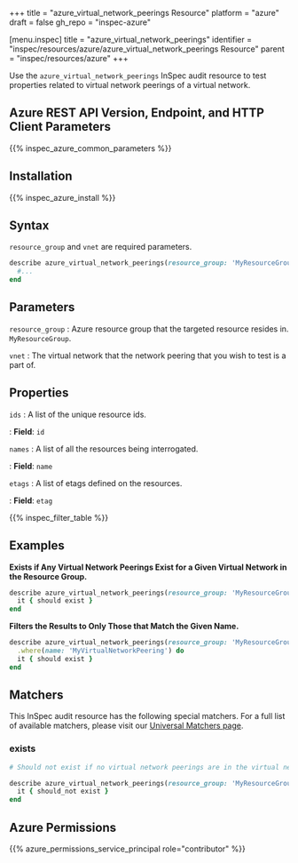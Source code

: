 +++
title = "azure_virtual_network_peerings Resource"
platform = "azure"
draft = false
gh_repo = "inspec-azure"

[menu.inspec]
title = "azure_virtual_network_peerings"
identifier = "inspec/resources/azure/azure_virtual_network_peerings Resource"
parent = "inspec/resources/azure"
+++

Use the `azure_virtual_network_peerings` InSpec audit resource to test properties related to virtual network peerings of a virtual network.

## Azure REST API Version, Endpoint, and HTTP Client Parameters

{{% inspec_azure_common_parameters %}}

## Installation

{{% inspec_azure_install %}}

## Syntax

`resource_group` and `vnet` are required parameters.
```ruby
describe azure_virtual_network_peerings(resource_group: 'MyResourceGroup', vnet: 'virtual-network-name') do
  #...
end
```

## Parameters

`resource_group`
: Azure resource group that the targeted resource resides in. `MyResourceGroup`.

`vnet`
: The virtual network that the network peering that you wish to test is a part of.

## Properties

`ids`
: A list of the unique resource ids.

: **Field**: `id`

`names`
: A list of all the resources being interrogated.

: **Field**: `name`

`etags`
: A list of etags defined on the resources.

: **Field**: `etag`

{{% inspec_filter_table %}}

## Examples

**Exists if Any Virtual Network Peerings Exist for a Given Virtual Network in the Resource Group.**

```ruby
describe azure_virtual_network_peerings(resource_group: 'MyResourceGroup', vnet: 'virtual-network-name') do
  it { should exist }
end
```
**Filters the Results to Only Those that Match the Given Name.**

```ruby
describe azure_virtual_network_peerings(resource_group: 'MyResourceGroup', vnet: 'virtual-network-name') do
  .where(name: 'MyVirtualNetworkPeering') do
  it { should exist }
end
```

## Matchers

This InSpec audit resource has the following special matchers. For a full list of available matchers, please visit our [Universal Matchers page](https://www.inspec.io/docs/reference/matchers/).

### exists

```ruby
# Should not exist if no virtual network peerings are in the virtual network

describe azure_virtual_network_peerings(resource_group: 'MyResourceGroup', vnet: 'virtual-network-name') do
  it { should_not exist }
end
```

## Azure Permissions

{{% azure_permissions_service_principal role="contributor" %}}
